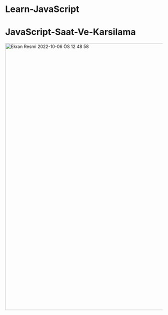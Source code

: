 # Learn-JavaScript
# JavaScript-Saat-Ve-Karsilama
<img width="854" alt="Ekran Resmi 2022-10-06 ÖS 12 48 58" src="https://user-images.githubusercontent.com/42800310/194282636-47fe2eaf-5326-403d-8603-20d822d3162d.png">

